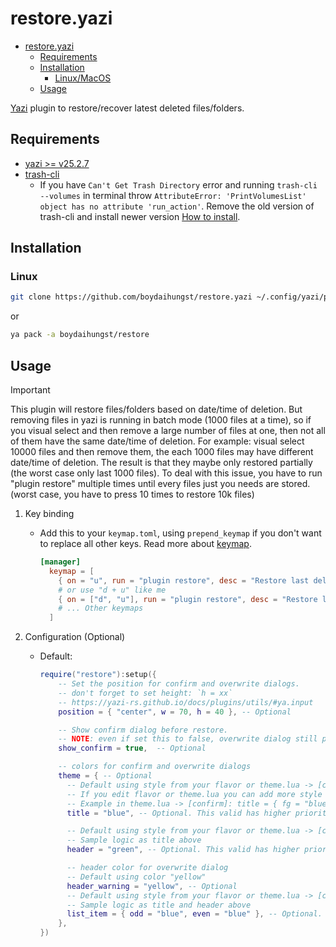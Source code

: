 # restore.yazi

<!--toc:start-->

- [restore.yazi](#restoreyazi)
  - [Requirements](#requirements)
  - [Installation](#installation)
    - [Linux/MacOS](#linuxmacos)
  - [Usage](#usage)
  <!--toc:end-->

[Yazi](https://github.com/sxyazi/yazi) plugin to restore/recover latest deleted files/folders.

## Requirements

- [yazi >= v25.2.7](https://github.com/sxyazi/yazi)
- [trash-cli](https://github.com/andreafrancia/trash-cli)
  - If you have `Can't Get Trash Directory` error and running `trash-cli --volumes`
    in terminal throw `AttributeError: 'PrintVolumesList' object has no attribute 'run_action'`.
    Remove the old version of trash-cli and install newer version [How to install](https://github.com/andreafrancia/trash-cli?tab=readme-ov-file#the-easy-way).

## Installation

### Linux

```sh
git clone https://github.com/boydaihungst/restore.yazi ~/.config/yazi/plugins/restore.yazi
```

or

```sh
ya pack -a boydaihungst/restore
```

## Usage

> [!IMPORTANT]
> This plugin will restore files/folders based on date/time of deletion.
> But removing files in yazi is running in batch mode (1000 files at a time), so if you visual select and then remove a large number of files at one,
> then not all of them have the same date/time of deletion.
> For example: visual select 10000 files and then remove them, the each 1000 files may have different date/time of deletion.
> The result is that they maybe only restored partially (the worst case only last 1000 files).
> To deal with this issue, you have to run "plugin restore" multiple times until every files just you needs are stored. (worst case, you have to press 10 times to restore 10k files)

1. Key binding

   - Add this to your `keymap.toml`, using `prepend_keymap` if you don't want to replace all other keys. Read more about [keymap](https://yazi-rs.github.io/docs/configuration/keymap).

     ```toml
     [manager]
       keymap = [
         { on = "u", run = "plugin restore", desc = "Restore last deleted files/folders" },
         # or use "d + u" like me
         { on = ["d", "u"], run = "plugin restore", desc = "Restore last deleted files/folders" },
         # ... Other keymaps
       ]
     ```

2. Configuration (Optional)

   - Default:

     ```lua
     require("restore"):setup({
         -- Set the position for confirm and overwrite dialogs.
         -- don't forget to set height: `h = xx`
         -- https://yazi-rs.github.io/docs/plugins/utils/#ya.input
         position = { "center", w = 70, h = 40 }, -- Optional

         -- Show confirm dialog before restore.
         -- NOTE: even if set this to false, overwrite dialog still pop up
         show_confirm = true,  -- Optional

         -- colors for confirm and overwrite dialogs
         theme = { -- Optional
           -- Default using style from your flavor or theme.lua -> [confirm] -> title.
           -- If you edit flavor or theme.lua you can add more style than just color.
           -- Example in theme.lua -> [confirm]: title = { fg = "blue", bg = "green"  }
           title = "blue", -- Optional. This valid has higher priority than flavor/theme.lua

           -- Default using style from your flavor or theme.lua -> [confirm] -> content
           -- Sample logic as title above
           header = "green", -- Optional. This valid has higher priority than flavor/theme.lua

           -- header color for overwrite dialog
           -- Default using color "yellow"
           header_warning = "yellow", -- Optional
           -- Default using style from your flavor or theme.lua -> [confirm] -> list
           -- Sample logic as title and header above
           list_item = { odd = "blue", even = "blue" }, -- Optional. This valid has higher priority than flavor/theme.lua
         },
     })
     ```
